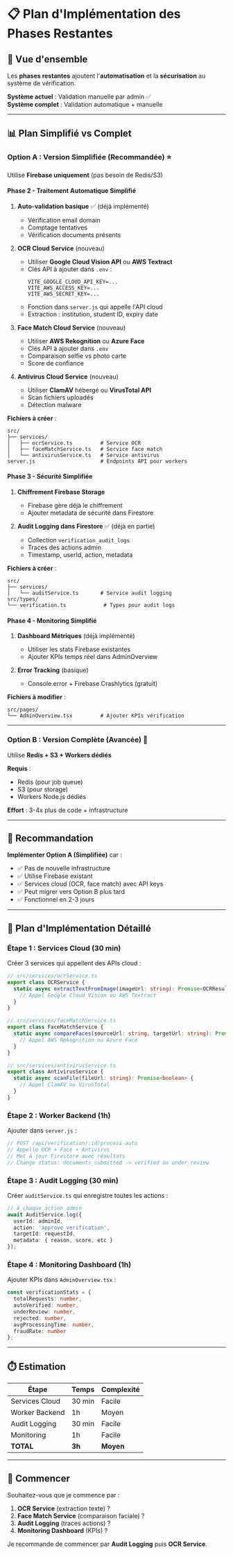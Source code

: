 # 📋 Plan d'Implémentation des Phases Restantes

## 🎯 Vue d'ensemble

Les **phases restantes** ajoutent l'**automatisation** et la **sécurisation** au système de vérification.

**Système actuel** : Validation manuelle par admin ✅  
**Système complet** : Validation automatique + manuelle

---

## 📊 Plan Simplifié vs Complet

### Option A : Version Simplifiée (Recommandée) ⭐

Utilise **Firebase uniquement** (pas besoin de Redis/S3)

#### Phase 2 - Traitement Automatique Simplifié

1. **Auto-validation basique** ✅ (déjà implémenté)
   - Vérification email domain
   - Comptage tentatives
   - Vérification documents présents

2. **OCR Cloud Service** (nouveau)
   - Utiliser **Google Cloud Vision API** ou **AWS Textract**
   - Clés API à ajouter dans `.env` :
     ```env
     VITE_GOOGLE_CLOUD_API_KEY=...
     VITE_AWS_ACCESS_KEY=...
     VITE_AWS_SECRET_KEY=...
     ```
   - Fonction dans `server.js` qui appelle l'API cloud
   - Extraction : institution, student ID, expiry date

3. **Face Match Cloud Service** (nouveau)
   - Utiliser **AWS Rekognition** ou **Azure Face**
   - Clés API à ajouter dans `.env`
   - Comparaison selfie vs photo carte
   - Score de confiance

4. **Antivirus Cloud Service** (nouveau)
   - Utiliser **ClamAV** hébergé ou **VirusTotal API**
   - Scan fichiers uploadés
   - Détection malware

**Fichiers à créer** :
```
src/
├── services/
│   ├── ocrService.ts         # Service OCR
│   ├── faceMatchService.ts   # Service face match
│   └── antivirusService.ts   # Service antivirus
server.js                     # Endpoints API pour workers
```

#### Phase 3 - Sécurité Simplifiée

1. **Chiffrement Firebase Storage**
   - Firebase gère déjà le chiffrement
   - Ajouter metadata de sécurité dans Firestore

2. **Audit Logging dans Firestore** ✅ (déjà en partie)
   - Collection `verification_audit_logs`
   - Traces des actions admin
   - Timestamp, userId, action, metadata

**Fichiers à créer** :
```
src/
├── services/
│   └── auditService.ts       # Service audit logging
src/types/
└── verification.ts            # Types pour audit logs
```

#### Phase 4 - Monitoring Simplifié

1. **Dashboard Métriques** (déjà implémenté)
   - Utiliser les stats Firebase existantes
   - Ajouter KPIs temps réel dans AdminOverview

2. **Error Tracking** (basique)
   - Console.error + Firebase Crashlytics (gratuit)

**Fichiers à modifier** :
```
src/pages/
└── AdminOverview.tsx         # Ajouter KPIs vérification
```

---

### Option B : Version Complète (Avancée) 🚀

Utilise **Redis + S3 + Workers dédiés**

**Requis** :
- Redis (pour job queue)
- S3 (pour storage)
- Workers Node.js dédiés

**Effort** : 3-4x plus de code + infrastructure

---

## 🎯 Recommandation

**Implémenter Option A (Simplifiée)** car :
- ✅ Pas de nouvelle infrastructure
- ✅ Utilise Firebase existant
- ✅ Services cloud (OCR, face match) avec API keys
- ✅ Peut migrer vers Option B plus tard
- ✅ Fonctionnel en 2-3 jours

---

## 📝 Plan d'Implémentation Détaillé

### Étape 1 : Services Cloud (30 min)

Créer 3 services qui appellent des APIs cloud :

```typescript
// src/services/ocrService.ts
export class OCRService {
  static async extractTextFromImage(imageUrl: string): Promise<OCRResult> {
    // Appel Google Cloud Vision ou AWS Textract
  }
}

// src/services/faceMatchService.ts
export class FaceMatchService {
  static async compareFaces(sourceUrl: string, targetUrl: string): Promise<number> {
    // Appel AWS Rekognition ou Azure Face
  }
}

// src/services/antivirusService.ts
export class AntivirusService {
  static async scanFile(fileUrl: string): Promise<boolean> {
    // Appel ClamAV ou VirusTotal
  }
}
```

### Étape 2 : Worker Backend (1h)

Ajouter dans `server.js` :

```javascript
// POST /api/verification/:id/process-auto
// Appelle OCR + Face + Antivirus
// Met à jour Firestore avec résultats
// Change status: documents_submitted -> verified ou under_review
```

### Étape 3 : Audit Logging (30 min)

Créer `auditService.ts` qui enregistre toutes les actions :

```typescript
// À chaque action admin
await AuditService.log({
  userId: adminId,
  action: 'approve_verification',
  targetId: requestId,
  metadata: { reason, score, etc }
});
```

### Étape 4 : Monitoring Dashboard (1h)

Ajouter KPIs dans `AdminOverview.tsx` :

```typescript
const verificationStats = {
  totalRequests: number,
  autoVerified: number,
  underReview: number,
  rejected: number,
  avgProcessingTime: number,
  fraudRate: number
};
```

---

## ⏱️ Estimation

| Étape | Temps | Complexité |
|-------|-------|------------|
| Services Cloud | 30 min | Facile |
| Worker Backend | 1h | Moyen |
| Audit Logging | 30 min | Facile |
| Monitoring | 1h | Facile |
| **TOTAL** | **3h** | **Moyen** |

---

## 🚀 Commencer

Souhaitez-vous que je commence par :

1. **OCR Service** (extraction texte) ?
2. **Face Match Service** (comparaison faciale) ?
3. **Audit Logging** (traces actions) ?
4. **Monitoring Dashboard** (KPIs) ?

Je recommande de commencer par **Audit Logging** puis **OCR Service**.

